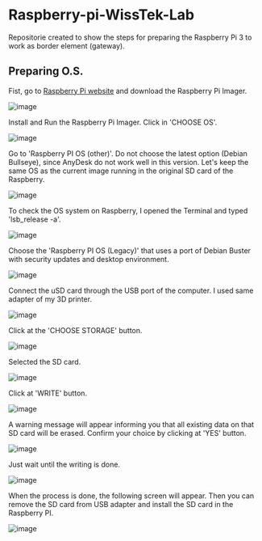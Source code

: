 # Raspberry-pi-WissTek-Lab
Repositorie created to show the steps for preparing the Raspberry Pi 3 to work as border element (gateway).

## Preparing O.S.

Fist, go to [Raspberry Pi website](https://www.raspberrypi.com/software/) and download the Raspberry Pi Imager.

![image](https://user-images.githubusercontent.com/58916022/206914305-4204a2fc-9f7e-4e4d-8890-0e1fe538d26b.png)

Install and Run the Raspberry Pi Imager. Click in 'CHOOSE OS'.

![image](https://user-images.githubusercontent.com/58916022/206914367-410b9d71-65e5-4eea-a046-e0985d64c63c.png)

Go to 'Raspberry PI OS (other)'. Do not choose the latest option (Debian Bullseye), since AnyDesk do not work well in this version. Let's keep the same OS as the current image running in the original SD card of the Raspberry. 

![image](https://user-images.githubusercontent.com/58916022/206914417-85d615eb-ee86-4042-ab62-8766cbb351ae.png)

To check the OS system on Raspberry, I opened the Terminal and typed 'lsb_release -a'.

![image](https://user-images.githubusercontent.com/58916022/206915427-95c49dfa-86cc-4900-a61c-03bc9bbb2cab.png)

Choose the 'Raspberry PI OS (Legacy)' that uses a port of Debian Buster with security updates and desktop environment.

![image](https://user-images.githubusercontent.com/58916022/206915321-14d82ca2-b6c3-474c-8ae6-3c8ed9cf8238.png)

Connect the uSD card through the USB port of the computer. I used same adapter of my 3D printer. 

![image](https://user-images.githubusercontent.com/58916022/206915796-929ea803-7113-4b8d-9cfb-2f54ed26a27b.png)

Click at the 'CHOOSE STORAGE' button.

![image](https://user-images.githubusercontent.com/58916022/206915852-155ff669-befa-4129-b2b1-c87e045416f3.png)

Selected the SD card.

![image](https://user-images.githubusercontent.com/58916022/206915899-c3156877-235d-4be5-8d70-bbaac0bead5d.png)

Click at 'WRITE' button.

![image](https://user-images.githubusercontent.com/58916022/206915927-7be9d9b1-7d0b-4aaf-9e9c-fa524774cdf6.png)

A warning message will appear informing you that all existing data on that SD card will be erased. Confirm your choice by clicking at 'YES' button.

![image](https://user-images.githubusercontent.com/58916022/206915971-8f3fb366-85a6-40e7-a809-71c95edd7322.png)

Just wait until the writing is done.

![image](https://user-images.githubusercontent.com/58916022/206916297-fc7c2832-a381-45ef-be5f-f4bfc6408976.png)

When the process is done, the following screen will appear. Then you can remove the SD card from USB adapter and install the SD card in the Raspberry PI.

![image](https://user-images.githubusercontent.com/58916022/206916945-2fe91646-2e84-4017-a6c6-2324c4ce350c.png)





